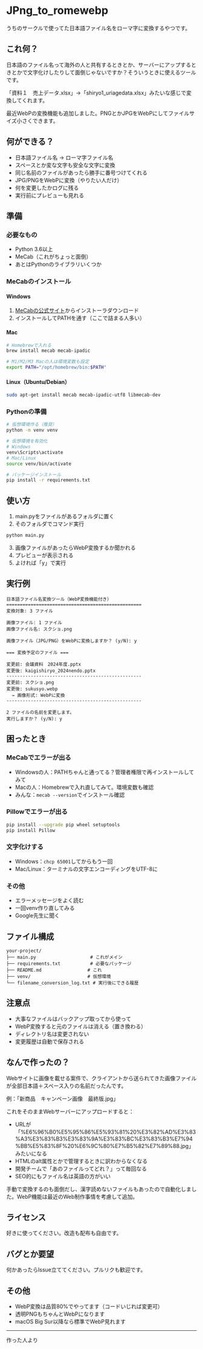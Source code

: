 # JPng_to_romewebp

うちのサークルで使ってた日本語ファイル名をローマ字に変換するやつです。

## これ何？

日本語のファイル名って海外の人と共有するときとか、サーバーにアップするときとかで文字化けしたりして面倒じゃないですか？そういうときに使えるツールです。

「資料１　売上データ.xlsx」→「shiryo1_uriagedata.xlsx」みたいな感じで変換してくれます。

最近WebPの変換機能も追加しました。PNGとかJPGをWebPにしてファイルサイズ小さくできます。

## 何ができる？

- 日本語ファイル名 → ローマ字ファイル名
- スペースとか変な文字も安全な文字に変換
- 同じ名前のファイルがあったら勝手に番号つけてくれる
- JPG/PNGをWebPに変換（やりたい人だけ）
- 何を変更したかログに残る
- 実行前にプレビューも見れる

## 準備

### 必要なもの

- Python 3.6以上
- MeCab（これがちょっと面倒）
- あとはPythonのライブラリいくつか

### MeCabのインストール

#### Windows
1. [MeCabの公式サイト](https://taku910.github.io/mecab/)からインストーラダウンロード
2. インストールしてPATHを通す（ここで詰まる人多い）

#### Mac
```bash
# Homebrewで入れる
brew install mecab mecab-ipadic

# M1/M2/M3 Macの人は環境変数も設定
export PATH="/opt/homebrew/bin:$PATH"
```

#### Linux（Ubuntu/Debian）
```bash
sudo apt-get install mecab mecab-ipadic-utf8 libmecab-dev
```

### Pythonの準備

```bash
# 仮想環境作る（推奨）
python -m venv venv

# 仮想環境を有効化
# Windows
venv\Scripts\activate
# Mac/Linux
source venv/bin/activate

# パッケージインストール
pip install -r requirements.txt
```

## 使い方

1. main.pyをファイルがあるフォルダに置く
2. そのフォルダでコマンド実行

```bash
python main.py
```

3. 画像ファイルがあったらWebP変換するか聞かれる
4. プレビューが表示される
5. よければ「y」で実行

## 実行例

```
日本語ファイル名変換ツール（WebP変換機能付き）
==================================================
変換対象: 3 ファイル

画像ファイル: 1 ファイル
画像ファイル名: スクショ.png

画像ファイル（JPG/PNG）をWebPに変換しますか？ (y/N): y

=== 変換予定のファイル ===

変更前: 会議資料　2024年度.pptx
変更後: kaigishiryo_2024nendo.pptx
--------------------------------------------------
変更前: スクショ.png
変更後: sukusyo.webp
  → 画像形式: WebPに変換
--------------------------------------------------

2 ファイルの名前を変更します。
実行しますか？ (y/N): y
```

## 困ったとき

### MeCabでエラーが出る
- Windowsの人：PATHちゃんと通ってる？管理者権限で再インストールしてみて
- Macの人：Homebrewで入れ直してみて。環境変数も確認
- みんな：`mecab --version`でインストール確認

### Pillowでエラーが出る
```bash
pip install --upgrade pip wheel setuptools
pip install Pillow
```

### 文字化けする
- Windows：`chcp 65001`してからもう一回
- Mac/Linux：ターミナルの文字エンコーディングをUTF-8に

### その他
- エラーメッセージをよく読む
- 一回venv作り直してみる
- Google先生に聞く

## ファイル構成

```
your-project/
├── main.py                    # これがメイン
├── requirements.txt           # 必要なパッケージ
├── README.md                 # これ
├── venv/                     # 仮想環境
└── filename_conversion_log.txt # 実行後にできる履歴
```

## 注意点

- 大事なファイルはバックアップ取ってから使って
- WebP変換すると元のファイルは消える（置き換わる）
- ディレクトリ名は変更されない
- 変更履歴は自動で保存される

## なんで作ったの？

Webサイトに画像を載せる案件で、クライアントから送られてきた画像ファイルが全部日本語＋スペース入りの名前だったんです。

例：「新商品　キャンペーン画像　最終版.jpg」

これをそのままWebサーバーにアップロードすると：

- URLが「%E6%96%B0%E5%95%86%E5%93%81%20%E3%82%AD%E3%83%A3%E3%83%B3%E3%83%9A%E3%83%BC%E3%83%B3%E7%94%BB%E5%83%8F%20%E6%9C%80%E7%B5%82%E7%89%88.jpg」みたいになる
- HTMLのalt属性とかで管理するときに訳わからなくなる
- 開発チームで「あのファイルってどれ？」って毎回なる
- SEO的にもファイル名は英語の方がいい

手動で変換するのも面倒だし、漢字読めないファイルもあったので自動化しました。WebP機能は最近のWeb制作事情を考慮して追加。

## ライセンス

好きに使ってください。改造も配布も自由です。

## バグとか要望

何かあったらIssue立ててください。プルリクも歓迎です。

## その他

- WebP変換は品質80%でやってます（コードいじれば変更可）
- 透明PNGもちゃんとWebPになります
- macOS Big Sur以降なら標準でWebP見れます

---

作った人より
